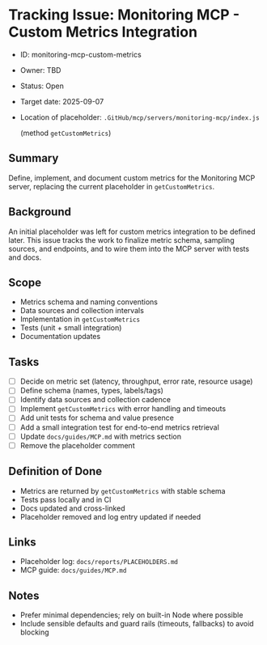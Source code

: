 # Tracking Issue: Monitoring MCP - Custom Metrics Integration

- ID: monitoring-mcp-custom-metrics
- Owner: TBD
- Status: Open
- Target date: 2025-09-07
- Location of placeholder: `.GitHub/mcp/servers/monitoring-mcp/index.js`

  (method `getCustomMetrics`)

## Summary

Define, implement, and document custom metrics for the Monitoring MCP server, replacing the current
placeholder in `getCustomMetrics`.

## Background

An initial placeholder was left for custom metrics integration to be defined later. This issue
tracks the work to finalize metric schema, sampling sources, and endpoints, and to wire them into
the MCP server with tests and docs.

## Scope

- Metrics schema and naming conventions
- Data sources and collection intervals
- Implementation in `getCustomMetrics`
- Tests (unit + small integration)
- Documentation updates

## Tasks

- [ ] Decide on metric set (latency, throughput, error rate, resource usage)
- [ ] Define schema (names, types, labels/tags)
- [ ] Identify data sources and collection cadence
- [ ] Implement `getCustomMetrics` with error handling and timeouts
- [ ] Add unit tests for schema and value presence
- [ ] Add a small integration test for end-to-end metrics retrieval
- [ ] Update `docs/guides/MCP.md` with metrics section
- [ ] Remove the placeholder comment

## Definition of Done

- Metrics are returned by `getCustomMetrics` with stable schema
- Tests pass locally and in CI
- Docs updated and cross-linked
- Placeholder removed and log entry updated if needed

## Links

- Placeholder log: `docs/reports/PLACEHOLDERS.md`
- MCP guide: `docs/guides/MCP.md`

## Notes

- Prefer minimal dependencies; rely on built-in Node where possible
- Include sensible defaults and guard rails (timeouts, fallbacks) to avoid blocking
